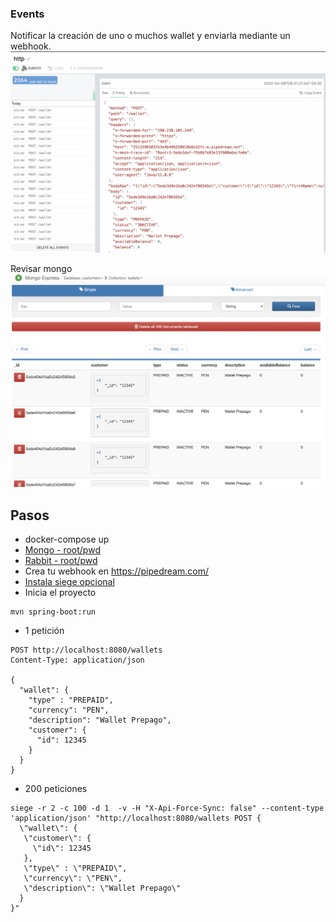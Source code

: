 

### Events

Notificar la creación de uno o muchos wallet y enviarla mediante un webhook.
![Alt text](images/webhook.png?raw=true "WebHook")

Revisar mongo 
![Alt text](images/mongo.png?raw=true "Mongo")


## Pasos
* docker-compose up
* [Mongo - root/pwd](http://localhost:8081)
* [Rabbit - root/pwd](http://localhost:8082)
* Crea tu webhook en https://pipedream.com/
* [Instala siege opcional](https://github.com/JoeDog/siege)
* Inicia el proyecto
```
mvn spring-boot:run
```
* 1 petición
```
POST http://localhost:8080/wallets
Content-Type: application/json

{
  "wallet": {
    "type" : "PREPAID",
    "currency": "PEN",
    "description": "Wallet Prepago",
    "customer": {
      "id": 12345
    }
  }
}
```
* 200 peticiones
```
siege -r 2 -c 100 -d 1  -v -H "X-Api-Force-Sync: false" --content-type 'application/json' "http://localhost:8080/wallets POST {
  \"wallet\": {
   \"customer\": {
     \"id\": 12345
   },
   \"type\" : \"PREPAID\",
   \"currency\": \"PEN\",
   \"description\": \"Wallet Prepago\"
  }
}"
```